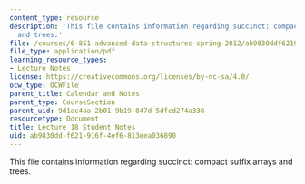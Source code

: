 ```yaml
---
content_type: resource
description: 'This file contains information regarding succinct: compact suffix arrays
  and trees.'
file: /courses/6-851-advanced-data-structures-spring-2012/ab9830ddf621916f4ef6813eea036890_MIT6_851S12_L18.pdf
file_type: application/pdf
learning_resource_types:
- Lecture Notes
license: https://creativecommons.org/licenses/by-nc-sa/4.0/
ocw_type: OCWFile
parent_title: Calendar and Notes
parent_type: CourseSection
parent_uid: 9d1ac4aa-2b01-9b19-847d-5dfcd274a338
resourcetype: Document
title: Lecture 18 Student Notes
uid: ab9830dd-f621-916f-4ef6-813eea036890
---
```

This file contains information regarding succinct: compact suffix arrays and trees.